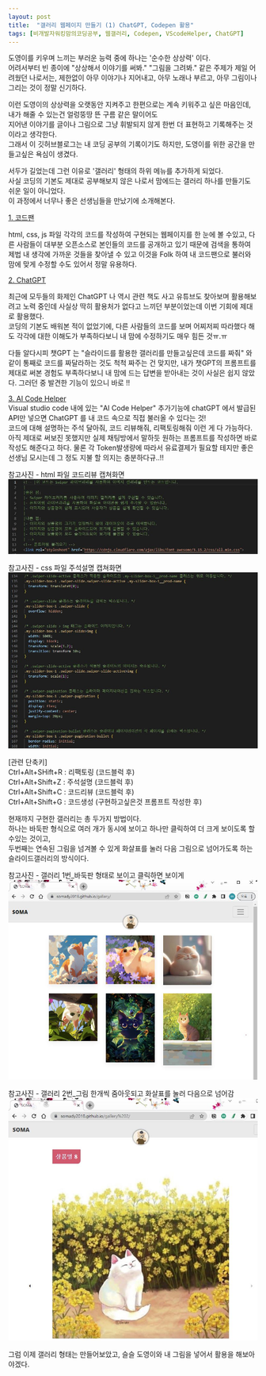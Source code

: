 ```yaml
---
layout: post
title:  "갤러리 웹페이지 만들기 (1) ChatGPT, Codepen 활용"
tags: [비개발자워킹맘의코딩공부, 웹갤러리, Codepen, VScodeHelper, ChatGPT]
---
```


도영이를 키우며 느끼는 부러운 능력 중에 하나는 '순수한 상상력' 이다.   
어려서부터 빈 종이에 "상상해서 이야기를 써봐." "그림을 그려봐." 같은 주제가 제일 어려웠던 나로서는, 
제한없이 아무 이야기나 지어내고, 아무 노래나 부르고, 아무 그림이나 그리는 것이 정말 신기하다.   

이런 도영이의 상상력을 오랫동안 지켜주고 한편으로는 계속 키워주고 싶은 마음인데, 
내가 해줄 수 있는건 얼렁뚱땅 뜬 구름 같은 말이어도<br> 
지어낸 이야기를 글이나 그림으로 그냥 휘발되지 않게 한번 더 표현하고 기록해주는 것이라고 생각한다. <br> 
그래서 이 깃허브블로그는 내 코딩 공부의 기록이기도 하지만, 도영이를 위한 공간을 만들고싶은 욕심이 생겼다. 

서두가 길었는데 그런 이유로 '갤러리' 형태의 하위 메뉴를 추가하게 되었다.<br> 
사실 코딩의 기본도 제대로 공부해보지 않은 나로서 맘에드는 갤러리 하나를 만들기도 쉬운 일이 아니었다. <br>
이 과정에서 너무나 좋은 선생님들을 만났기에 소개해본다. <br>

[1. 코드팬](https://codepen.io/trending)

html, css, js 파일 각각의 코드를 작성하여 구현되는 웹페이지를 한 눈에 볼 수있고, 
다른 사람들이 대부분 오픈소스로 본인들의 코드를 공개하고 있기 때문에
검색을 통하여 제법 내 생각에 가까운 것들을 찾아낼 수 있고 
이것을 Folk 하여 내 코드팬으로 불러와 맘에 맞게 수정할 수도 있어서 정말 유용하다. 


[2. ChatGPT](https://chat.openai.com/)

최근에 모두들의 화제인 ChatGPT 
나 역시 관련 책도 사고 유튜브도 찾아보며 활용해보려고 노력 중인데 사실상 딱히 활용처가 없다고 느끼던 부분이었는데 이번 기회에 제대로 활용했다.  
코딩의 기본도 배워본 적이 없었기에, 다른 사람들의 코드를 보며 어찌저찌 따라했다 해도 각각에 대한 이해도가 부족하다보니 내 맘에 수정하기도 매우 힘든 것ㅠ.ㅠ 

다들 알다시피 챗GPT 는 
"슬라이드를 활용한 갤러리를 만들고싶은데 코드를 짜줘" 와 같이 통째로 코드를 짜달라하는 것도 척척 짜주는 건 맞지만, 
내가 챗GPT의 프롬프트를 제대로 써본 경험도 부족하다보니 내 맘에 드는 답변을 받아내는 것이 사실은 쉽지 않았다. 
그러던 중 발견한 기능이 있으니 바로 !!  

[3. AI Code Helper](https://aicodehelper.dev/)  
Visual studio code 내에 있는 "AI Code Helper" 추가기능에 chatGPT 에서 발급된 API만 넣으면 ChatGPT 를 내 코드 속으로 직접 불러올 수 있다는 것!  
코드에 대해 설명하는 주석 달아줘, 코드 리뷰해줘, 리팩토링해줘 이런 게 다 가능하다.    
아직 제대로 써보진 못했지만 실제 채팅방에서 말하듯 원하는 프롬프트를 작성하면 바로 작성도 해준다고 하다. 
물론 각 Token발생량에 따라서 유료결제가 필요할 테지만 좋은 선생님 모시는데 그 정도 지불 할 의지는 충분하다규..!!


참고사진 -  html 파일 코드리뷰 캡쳐화면
![html 파일 캡쳐](\assets\img\230414_helper_capture_1.JPG)

참고사진 -  css 파일 주석설명 캡쳐화면
![css 파일 캡쳐](\assets\img\230414_helper_capture_2.JPG)

[관련 단축키]<br>
Ctrl+Alt+SHift+R : 리팩토링 (코드블럭 후)  
Ctrl+Alt+Shift+Z : 주석설명 (코드블럭 후)  
Ctrl+Alt+Shift+C : 코드리뷰 (코드블럭 후)  
Ctrl+Alt+Shift+G : 코드생성 (구현하고싶은것 프롬프트 작성한 후)  


현재까지 구현한 갤러리는 총 두가지 방법이다. <br>
하나는 바둑판 형식으로 여러 개가 동시에 보이고 하나만 클릭하여 더 크게 보이도록 할 수있는 것이고, <br>
두번째는 연속된 그림을 넘겨볼 수 있게 화살표를 눌러 다음 그림으로 넘어가도록 하는 슬라이드갤러리의 방식이다. <br>

참고사진 - 갤러리 1번_바둑판 형태로 보이고 클릭하면 보이게
![갤러리1](\assets\img\230414_screenshot_3.JPG)  

참고사진 - 갤러리 2번_그림 한개씩 줌아웃되고 화살표를 눌러 다음으로 넘어감
![갤러리2](\assets\img\230414_screenshot_4.JPG) <br>


그럼 이제 갤러리 형태는 만들어보았고, 슬슬 도영이와 내 그림을 넣어서 활용을 해보아야겠다.  

